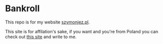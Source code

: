 # Bankroll

This repo is for my website [szymonjez.pl](https://szymonjez.pl).

This site is for affilation's sake, if you want and you're from Poland you can check out [this site](https://szymonjez.pl) and write to me.
